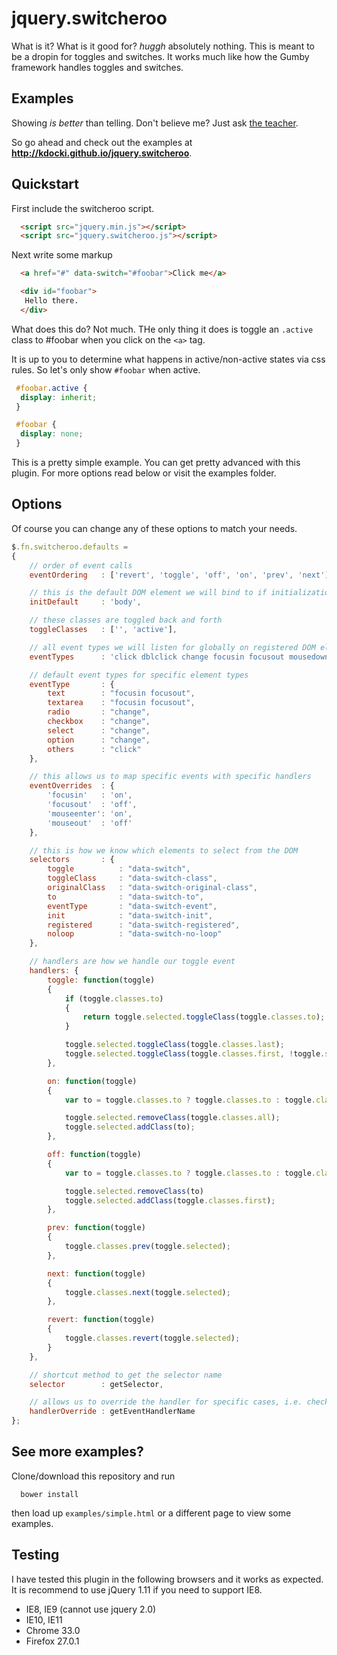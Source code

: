 # jquery.switcheroo

What is it? What is it good for? *huggh* absolutely nothing. This is meant to be a dropin for toggles and switches. It works much like how the Gumby framework handles toggles and switches.

## Examples

Showing *is better* than telling. Don't believe me? Just ask [the teacher](http://youtu.be/UXQYcNSNIb8?t=1m26s).

So go ahead and check out the examples at **http://kdocki.github.io/jquery.switcheroo**.

## Quickstart

First include the switcheroo script.

```html
  <script src="jquery.min.js"></script>
  <script src="jquery.switcheroo.js"></script>
```

Next write some markup

```html
  <a href="#" data-switch="#foobar">Click me</a>

  <div id="foobar">
   Hello there.
  </div>
```

What does this do? Not much. THe only thing it does is toggle an `.active` class to #foobar when you click on the `<a>` tag.

It is up to you to determine what happens in active/non-active states via css rules. So let's only show `#foobar` when active.

```css
 #foobar.active {
  display: inherit;
 }

 #foobar {
  display: none;
 }
```

This is a pretty simple example. You can get pretty advanced with this plugin. For more options read below or visit the examples folder.

## Options

Of course you can change any of these options to match your needs.

```js
$.fn.switcheroo.defaults =
{
	// order of event calls
	eventOrdering 	: ['revert', 'toggle', 'off', 'on', 'prev', 'next'],

	// this is the default DOM element we will bind to if initialization is not overriden
	initDefault		: 'body',

	// these classes are toggled back and forth
	toggleClasses	: ['', 'active'],

	// all event types we will listen for globally on registered DOM element
	eventTypes		: 'click dblclick change focusin focusout mousedown mouseup mouseover mousemove mouseenter mouseout dragstart drag dragenter dragleave dragover drop dragend keypress keyup',

	// default event types for specific element types
	eventType 		: {
		text 		: "focusin focusout",
		textarea 	: "focusin focusout",
		radio 		: "change",
		checkbox 	: "change",
		select 		: "change",
		option 		: "change",
		others 		: "click"
	},

	// this allows us to map specific events with specific handlers
	eventOverrides	: {
		'focusin'	: 'on',
		'focusout'	: 'off',
		'mouseenter': 'on',
		'mouseout'	: 'off'
	},

	// this is how we know which elements to select from the DOM
	selectors		: {
		toggle			: "data-switch",
		toggleClass 	: "data-switch-class",
		originalClass 	: "data-switch-original-class",
		to 				: "data-switch-to",
		eventType 		: "data-switch-event",
		init 			: "data-switch-init",
		registered 		: "data-switch-registered",
		noloop			: "data-switch-no-loop"
	},

	// handlers are how we handle our toggle event
	handlers: {
		toggle: function(toggle)
	 	{
	 		if (toggle.classes.to)
	 		{
		 		return toggle.selected.toggleClass(toggle.classes.to);
	 		}

	 		toggle.selected.toggleClass(toggle.classes.last);
	 		toggle.selected.toggleClass(toggle.classes.first, !toggle.selected.hasClass(toggle.classes.last));
	 	},

		on: function(toggle)
		{
			var to = toggle.classes.to ? toggle.classes.to : toggle.classes.last;

			toggle.selected.removeClass(toggle.classes.all);
			toggle.selected.addClass(to);
		},

		off: function(toggle)
		{
			var to = toggle.classes.to ? toggle.classes.to : toggle.classes.all;

			toggle.selected.removeClass(to)
			toggle.selected.addClass(toggle.classes.first);
		},

		prev: function(toggle)
		{
			toggle.classes.prev(toggle.selected);
		},

		next: function(toggle)
		{
			toggle.classes.next(toggle.selected);
		},

		revert: function(toggle)
		{
			toggle.classes.revert(toggle.selected);
		}
	},

	// shortcut method to get the selector name
	selector 		: getSelector,

	// allows us to override the handler for specific cases, i.e. checkbox/textarea
	handlerOverride	: getEventHandlerName
};
```

## See more examples?

Clone/download this repository and run

```
  bower install
```

then load up `examples/simple.html` or a different page to view some examples.

## Testing

I have tested this plugin in the following browsers and it works as expected. It is recommend to use jQuery 1.11 if you need to support IE8.

- IE8, IE9 (cannot use jquery 2.0)
- IE10, IE11
- Chrome 33.0
- Firefox 27.0.1

